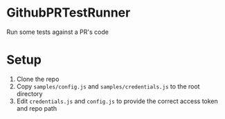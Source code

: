 # GithubPRTestRunner
Run some tests against a PR's code

# Setup
 1. Clone the repo
 2. Copy ```samples/config.js``` and ```samples/credentials.js``` to the root directory
 3. Edit ```credentials.js``` and ```config.js``` to provide the correct access token and repo path 
